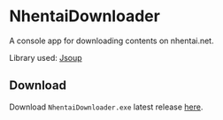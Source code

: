 # NhentaiDownloader
A console app for downloading contents on nhentai.net.

Library used: [Jsoup](https://jsoup.org/)

## Download
Download `NhentaiDownloader.exe` latest release [here](https://github.com/skade27/NhentaiDownloader/releases).